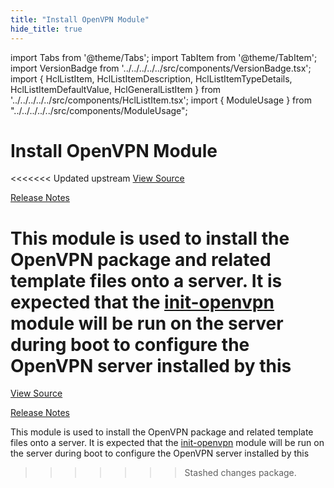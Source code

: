 ```yaml
---
title: "Install OpenVPN Module"
hide_title: true
---
```


import Tabs from '@theme/Tabs';
import TabItem from '@theme/TabItem';
import VersionBadge from '../../../../../src/components/VersionBadge.tsx';
import { HclListItem, HclListItemDescription, HclListItemTypeDetails, HclListItemDefaultValue, HclGeneralListItem } from '../../../../../src/components/HclListItem.tsx';
import { ModuleUsage } from "../../../../../src/components/ModuleUsage";

<VersionBadge repoTitle="Open VPN Package Infrastructure Package" version="0.25.0" lastModifiedVersion="0.19.0"/>

# Install OpenVPN Module

<<<<<<< Updated upstream
<a href="https://github.com/tnn-gruntwork-io/terraform-aws-openvpn/tree/v0.25.0/modules/install-openvpn" className="link-button" title="View the source code for this module in GitHub.">View Source</a>

<a href="https://github.com/tnn-gruntwork-io/terraform-aws-openvpn/releases/tag/v0.19.0" className="link-button" title="Release notes for only versions which impacted this module.">Release Notes</a>

This module is used to install the OpenVPN package and related template files onto a server. It is expected that
the [init-openvpn](https://github.com/tnn-gruntwork-io/terraform-aws-openvpn/tree/v0.25.0/modules/init-openvpn) module will be run on the server during boot to configure the OpenVPN server installed by this
=======
<a href="https://github.com/tnn-gruntwork-io/terraform-aws-openvpn/tree/v0.25.0/modules/install-openvpn" className="link-button" title="View the source code for this module in GitHub.">View Source</a>

<a href="https://github.com/tnn-gruntwork-io/terraform-aws-openvpn/releases/tag/v0.19.0" className="link-button" title="Release notes for only versions which impacted this module.">Release Notes</a>

This module is used to install the OpenVPN package and related template files onto a server. It is expected that
the [init-openvpn](https://github.com/tnn-gruntwork-io/terraform-aws-openvpn/tree/v0.25.0/modules/init-openvpn) module will be run on the server during boot to configure the OpenVPN server installed by this
>>>>>>> Stashed changes
package.


<!-- ##DOCS-SOURCER-START
{
  "originalSources": [
<<<<<<< Updated upstream
    "https://github.com/tnn-gruntwork-io/terraform-aws-openvpn/tree/v0.25.0/modules/install-openvpn/readme.md",
    "https://github.com/tnn-gruntwork-io/terraform-aws-openvpn/tree/v0.25.0/modules/install-openvpn/variables.tf",
    "https://github.com/tnn-gruntwork-io/terraform-aws-openvpn/tree/v0.25.0/modules/install-openvpn/outputs.tf"
=======
    "https://github.com/tnn-gruntwork-io/terraform-aws-openvpn/tree/v0.25.0/modules/install-openvpn/readme.md",
    "https://github.com/tnn-gruntwork-io/terraform-aws-openvpn/tree/v0.25.0/modules/install-openvpn/variables.tf",
    "https://github.com/tnn-gruntwork-io/terraform-aws-openvpn/tree/v0.25.0/modules/install-openvpn/outputs.tf"
>>>>>>> Stashed changes
  ],
  "sourcePlugin": "module-catalog-api",
  "hash": "f617eb26cbb701babedb408ca9d55658"
}
##DOCS-SOURCER-END -->
